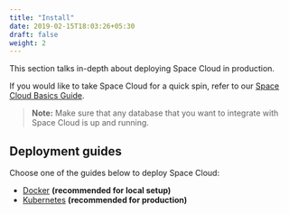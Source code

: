 ```yaml
---
title: "Install"
date: 2019-02-15T18:03:26+05:30
draft: false
weight: 2
---
```


This section talks in-depth about deploying Space Cloud in production. 

If you would like to take Space Cloud for a quick spin, refer to our [Space Cloud Basics Guide](https://learn.spaceuptech.com/space-cloud/basics/setup/).

> **Note:** Make sure that any database that you want to integrate with Space Cloud is up and running.

## Deployment guides

Choose one of the guides below to deploy Space Cloud:

- [Docker](/install/docker) **(recommended for local setup)**
- [Kubernetes](/install/kubernetes)  **(recommended for production)**